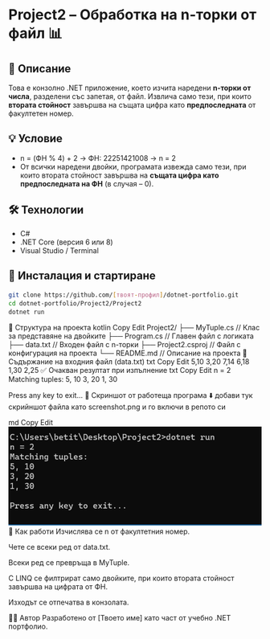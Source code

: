 # Project2 – Обработка на n-торки от файл 📊

## 🧾 Описание
Това е конзолно .NET приложение, което изчита наредени **n-торки от числа**, разделени със запетая, от файл. Извлича само тези, при които **втората стойност** завършва на същата цифра като **предпоследната** от факултетен номер.

## 💡 Условие
- n = (ФН % 4) + 2 → ФН: 22251421008 → n = 2
- От всички наредени двойки, програмата извежда само тези, при които втората стойност завършва на **същата цифра като предпоследната на ФН** (в случая – 0).

## 🛠️ Технологии
- C#
- .NET Core (версия 6 или 8)
- Visual Studio / Terminal

## 🧪 Инсталация и стартиране
```bash
git clone https://github.com/[твоят-профил]/dotnet-portfolio.git
cd dotnet-portfolio/Project2/Project2
dotnet run
```

📁 Структура на проекта
kotlin
Copy
Edit
Project2/
├── MyTuple.cs         // Клас за представяне на двойките
├── Program.cs         // Главен файл с логиката
├── data.txt           // Входен файл с n-торки
├── Project2.csproj    // Файл с конфигурация на проекта
└── README.md          // Описание на проекта
📝 Съдържание на входния файл (data.txt)
txt
Copy
Edit
5,10
3,20
7,14
6,18
1,30
2,25
✅ Очакван резултат при изпълнение
txt
Copy
Edit
n = 2
Matching tuples:
5, 10
3, 20
1, 30

Press any key to exit...
📸 Скриншот от работеща програма
⬇️ добави тук скрийншот файла като screenshot.png и го включи в репото си

md
Copy
Edit
![screenshot](screenshot.png)
🧩 Как работи
Изчислява се n от факултетния номер.

Чете се всеки ред от data.txt.

Всеки ред се превръща в MyTuple.

С LINQ се филтрират само двойките, при които втората стойност завършва на цифрата от ФН.

Изходът се отпечатва в конзолата.

👩‍💻 Автор
Разработено от [Твоето име] като част от учебно .NET портфолио.
